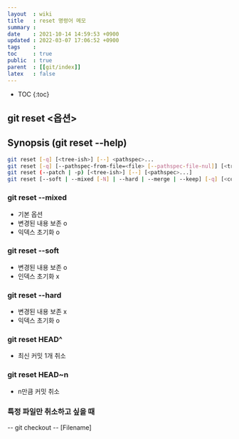 ```yaml
---
layout  : wiki
title   : reset 명령어 메모
summary : 
date    : 2021-10-14 14:59:53 +0900
updated : 2022-03-07 17:06:52 +0900
tags    : 
toc     : true
public  : true
parent  : [[git/index]]
latex   : false
---
```

* TOC
{:toc}

## git reset <옵션> <commit>

## Synopsis (git reset --help)
```sh
git reset [-q] [<tree-ish>] [--] <pathspec>...
git reset [-q] [--pathspec-from-file=<file> [--pathspec-file-nul]] [<tree-ish>]
git reset (--patch | -p) [<tree-ish>] [--] [<pathspec>...]
git reset [--soft | --mixed [-N] | --hard | --merge | --keep] [-q] [<commit>]
```
### git reset --mixed
- 기본 옵션
- 변경된 내용 보존 o
- 익덱스 초기화 o 
 
### git reset --soft
- 변경된 내용 보존 o
- 인덱스 초기화 x

### git reset --hard
- 변경된 내용 보존 x
- 익덱스 초기화 o

### git reset HEAD^
- 최신 커밋 1개 취소

### git reset HEAD~n
- n만큼 커밋 취소
 
### 특정 파일만 취소하고 싶을 때
-- git checkout -- [Filename]

